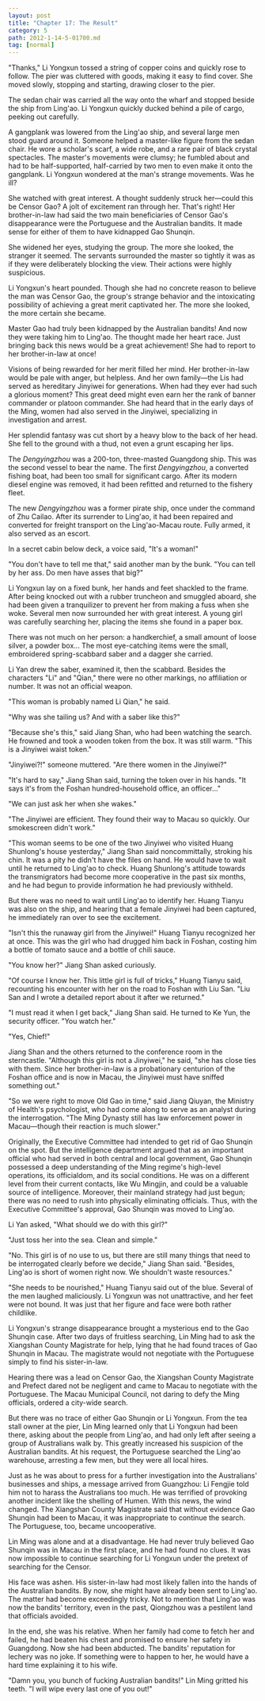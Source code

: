 ```yaml
---
layout: post
title: "Chapter 17: The Result"
category: 5
path: 2012-1-14-5-01700.md
tag: [normal]
---
```


"Thanks," Li Yongxun tossed a string of copper coins and quickly rose to follow. The pier was cluttered with goods, making it easy to find cover. She moved slowly, stopping and starting, drawing closer to the pier.

The sedan chair was carried all the way onto the wharf and stopped beside the ship from Ling'ao. Li Yongxun quickly ducked behind a pile of cargo, peeking out carefully.

A gangplank was lowered from the Ling'ao ship, and several large men stood guard around it. Someone helped a master-like figure from the sedan chair. He wore a scholar's scarf, a wide robe, and a rare pair of black crystal spectacles. The master's movements were clumsy; he fumbled about and had to be half-supported, half-carried by two men to even make it onto the gangplank. Li Yongxun wondered at the man's strange movements. Was he ill?

She watched with great interest. A thought suddenly struck her—could this be Censor Gao? A jolt of excitement ran through her. That's right! Her brother-in-law had said the two main beneficiaries of Censor Gao's disappearance were the Portuguese and the Australian bandits. It made sense for either of them to have kidnapped Gao Shunqin.

She widened her eyes, studying the group. The more she looked, the stranger it seemed. The servants surrounded the master so tightly it was as if they were deliberately blocking the view. Their actions were highly suspicious.

Li Yongxun's heart pounded. Though she had no concrete reason to believe the man was Censor Gao, the group's strange behavior and the intoxicating possibility of achieving a great merit captivated her. The more she looked, the more certain she became.

Master Gao had truly been kidnapped by the Australian bandits! And now they were taking him to Ling'ao. The thought made her heart race. Just bringing back this news would be a great achievement! She had to report to her brother-in-law at once!

Visions of being rewarded for her merit filled her mind. Her brother-in-law would be pale with anger, but helpless. And her own family—the Lis had served as hereditary Jinyiwei for generations. When had they ever had such a glorious moment? This great deed might even earn her the rank of banner commander or platoon commander. She had heard that in the early days of the Ming, women had also served in the Jinyiwei, specializing in investigation and arrest.

Her splendid fantasy was cut short by a heavy blow to the back of her head. She fell to the ground with a thud, not even a grunt escaping her lips.

The *Dengyingzhou* was a 200-ton, three-masted Guangdong ship. This was the second vessel to bear the name. The first *Dengyingzhou*, a converted fishing boat, had been too small for significant cargo. After its modern diesel engine was removed, it had been refitted and returned to the fishery fleet.

The new *Dengyingzhou* was a former pirate ship, once under the command of Zhu Cailao. After its surrender to Ling'ao, it had been repaired and converted for freight transport on the Ling'ao-Macau route. Fully armed, it also served as an escort.

In a secret cabin below deck, a voice said, "It's a woman!"

"You don't have to tell me that," said another man by the bunk. "You can tell by her ass. Do men have asses that big?"

Li Yongxun lay on a fixed bunk, her hands and feet shackled to the frame. After being knocked out with a rubber truncheon and smuggled aboard, she had been given a tranquilizer to prevent her from making a fuss when she woke. Several men now surrounded her with great interest. A young girl was carefully searching her, placing the items she found in a paper box.

There was not much on her person: a handkerchief, a small amount of loose silver, a powder box... The most eye-catching items were the small, embroidered spring-scabbard saber and a dagger she carried.

Li Yan drew the saber, examined it, then the scabbard. Besides the characters "Li" and "Qian," there were no other markings, no affiliation or number. It was not an official weapon.

"This woman is probably named Li Qian," he said.

"Why was she tailing us? And with a saber like this?"

"Because she's this," said Jiang Shan, who had been watching the search. He frowned and took a wooden token from the box. It was still warm. "This is a Jinyiwei waist token."

"Jinyiwei?!" someone muttered. "Are there women in the Jinyiwei?"

"It's hard to say," Jiang Shan said, turning the token over in his hands. "It says it's from the Foshan hundred-household office, an officer..."

"We can just ask her when she wakes."

"The Jinyiwei are efficient. They found their way to Macau so quickly. Our smokescreen didn't work."

"This woman seems to be one of the two Jinyiwei who visited Huang Shunlong's house yesterday," Jiang Shan said noncommittally, stroking his chin. It was a pity he didn't have the files on hand. He would have to wait until he returned to Ling'ao to check. Huang Shunlong's attitude towards the transmigrators had become more cooperative in the past six months, and he had begun to provide information he had previously withheld.

But there was no need to wait until Ling'ao to identify her. Huang Tianyu was also on the ship, and hearing that a female Jinyiwei had been captured, he immediately ran over to see the excitement.

"Isn't this the runaway girl from the Jinyiwei!" Huang Tianyu recognized her at once. This was the girl who had drugged him back in Foshan, costing him a bottle of tomato sauce and a bottle of chili sauce.

"You know her?" Jiang Shan asked curiously.

"Of course I know her. This little girl is full of tricks," Huang Tianyu said, recounting his encounter with her on the road to Foshan with Liu San. "Liu San and I wrote a detailed report about it after we returned."

"I must read it when I get back," Jiang Shan said. He turned to Ke Yun, the security officer. "You watch her."

"Yes, Chief!"

Jiang Shan and the others returned to the conference room in the sterncastle. "Although this girl is not a Jinyiwei," he said, "she has close ties with them. Since her brother-in-law is a probationary centurion of the Foshan office and is now in Macau, the Jinyiwei must have sniffed something out."

"So we were right to move Old Gao in time," said Jiang Qiuyan, the Ministry of Health's psychologist, who had come along to serve as an analyst during the interrogation. "The Ming Dynasty still has law enforcement power in Macau—though their reaction is much slower."

Originally, the Executive Committee had intended to get rid of Gao Shunqin on the spot. But the intelligence department argued that as an important official who had served in both central and local government, Gao Shunqin possessed a deep understanding of the Ming regime's high-level operations, its officialdom, and its social conditions. He was on a different level from their current contacts, like Wu Mingjin, and could be a valuable source of intelligence. Moreover, their mainland strategy had just begun; there was no need to rush into physically eliminating officials. Thus, with the Executive Committee's approval, Gao Shunqin was moved to Ling'ao.

Li Yan asked, "What should we do with this girl?"

"Just toss her into the sea. Clean and simple."

"No. This girl is of no use to us, but there are still many things that need to be interrogated clearly before we decide," Jiang Shan said. "Besides, Ling'ao is short of women right now. We shouldn't waste resources."

"She needs to be nourished," Huang Tianyu said out of the blue. Several of the men laughed maliciously. Li Yongxun was not unattractive, and her feet were not bound. It was just that her figure and face were both rather childlike.

Li Yongxun's strange disappearance brought a mysterious end to the Gao Shunqin case. After two days of fruitless searching, Lin Ming had to ask the Xiangshan County Magistrate for help, lying that he had found traces of Gao Shunqin in Macau. The magistrate would not negotiate with the Portuguese simply to find his sister-in-law.

Hearing there was a lead on Censor Gao, the Xiangshan County Magistrate and Prefect dared not be negligent and came to Macau to negotiate with the Portuguese. The Macau Municipal Council, not daring to defy the Ming officials, ordered a city-wide search.

But there was no trace of either Gao Shunqin or Li Yongxun. From the tea stall owner at the pier, Lin Ming learned only that Li Yongxun had been there, asking about the people from Ling'ao, and had only left after seeing a group of Australians walk by. This greatly increased his suspicion of the Australian bandits. At his request, the Portuguese searched the Ling'ao warehouse, arresting a few men, but they were all local hires.

Just as he was about to press for a further investigation into the Australians' businesses and ships, a message arrived from Guangzhou: Li Fengjie told him not to harass the Australians too much. He was terrified of provoking another incident like the shelling of Humen. With this news, the wind changed. The Xiangshan County Magistrate said that without evidence Gao Shunqin had been to Macau, it was inappropriate to continue the search. The Portuguese, too, became uncooperative.

Lin Ming was alone and at a disadvantage. He had never truly believed Gao Shunqin was in Macau in the first place, and he had found no clues. It was now impossible to continue searching for Li Yongxun under the pretext of searching for the Censor.

His face was ashen. His sister-in-law had most likely fallen into the hands of the Australian bandits. By now, she might have already been sent to Ling'ao. The matter had become exceedingly tricky. Not to mention that Ling'ao was now the bandits' territory, even in the past, Qiongzhou was a pestilent land that officials avoided.

In the end, she was his relative. When her family had come to fetch her and failed, he had beaten his chest and promised to ensure her safety in Guangdong. Now she had been abducted. The bandits' reputation for lechery was no joke. If something were to happen to her, he would have a hard time explaining it to his wife.

"Damn you, you bunch of fucking Australian bandits!" Lin Ming gritted his teeth. "I will wipe every last one of you out!"